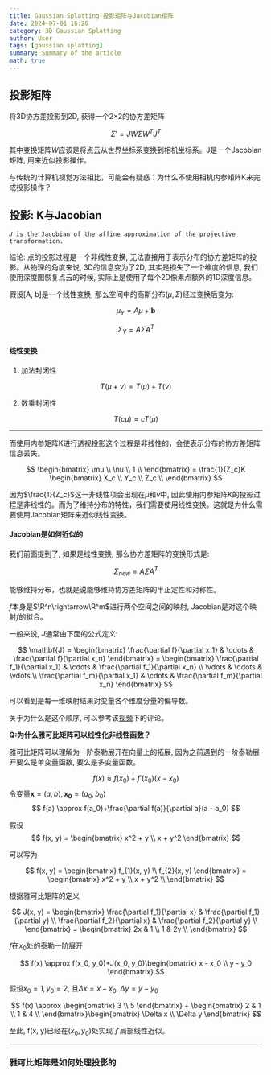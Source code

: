 ```yaml
---
title: Gaussian Splatting-投影矩阵与Jacobian矩阵
date: 2024-07-01 16:26
category: 3D Gaussian Splatting
author: User
tags: [gaussian splatting]
summary: Summary of the article
math: true
---
```


## 投影矩阵

将3D协方差投影到2D, 获得一个2×2的协方差矩阵

$$
\Sigma' = J W \Sigma W^T J^T
$$

其中变换矩阵$W$应该是将点云从世界坐标系变换到相机坐标系。J是一个Jacobian矩阵, 用来近似投影操作。

与传统的计算机视觉方法相比，可能会有疑惑：为什么不使用相机内参矩阵K来完成投影操作？

## 投影: K与Jacobian

	𝐽 is the Jacobian of the affine approximation of the projective transformation.

结论: 点的投影过程是一个非线性变换, 无法直接用于表示分布的协方差矩阵的投影。从物理的角度来说, 3D的信息变为了2D, 其实是损失了一个维度的信息, 我们使用深度图恢复点云的时候, 实际上是使用了每个2D像素点额外的1D深度信息。

假设[A, b]是一个线性变换, 那么空间中的高斯分布$(\mu, \Sigma)$经过变换后变为:

$$
\mu_Y = A\mu + \mathbf{b}
$$

$$
\Sigma_Y = A\Sigma A^T
$$

#### 线性变换

1. 加法封闭性

$$
T(\mu+\nu)=T(\mu)+T(\nu)
$$

2. 数乘封闭性

$$
T(c\mu)=cT(\mu)
$$

---

而使用内参矩阵K进行透视投影这个过程是非线性的，会使表示分布的协方差矩阵信息丢失。

$$
	\begin{bmatrix}
	\mu \\
	\nu \\
	1 \\
	\end{bmatrix}
	=
	\frac{1}{Z_c}K
	\begin{bmatrix}
	X_c \\
	Y_c \\
	Z_c \\
	\end{bmatrix}
$$

因为$\frac{1}{Z_c}$这一非线性项会出现在$\mu$和$\nu$中, 因此使用内参矩阵$K$的投影过程是非线性的。而为了维持分布的特性，我们需要使用线性变换。这就是为什么需要使用Jacobian矩阵来近似线性变换。

#### Jacobian是如何近似的

我们前面提到了, 如果是线性变换, 那么协方差矩阵的变换形式是:

$$
\Sigma_{new}=A\Sigma A^T
$$

能够维持分布，也就是说能够维持协方差矩阵的半正定性和对称性。

$f$本身是$\R^n\rightarrow\R^m$进行两个空间之间的映射, Jacobian是对这个映射$f$的拟合。

一般来说, $J$通常由下面的公式定义:

$$
\mathbf{J} = \begin{bmatrix}
\frac{\partial f}{\partial x_1} & \cdots & \frac{\partial f}{\partial x_n}
\end{bmatrix}
= \begin{bmatrix}
\frac{\partial f_1}{\partial x_1} & \cdots & \frac{\partial f_1}{\partial x_n} \\
\vdots & \ddots & \vdots \\
\frac{\partial f_m}{\partial x_1} & \cdots & \frac{\partial f_m}{\partial x_n}
\end{bmatrix}
$$

可以看到是每一维映射结果对变量各个维度分量的偏导数。

关于为什么是这个顺序, 可以参考该[视频](https://www.bilibili.com/video/BV1NJ411r7ja/?spm_id_from=333.337.search-card.all.click&vd_source=310b17c51c8c58d9f14b560aa0ff5cb1)下的评论。

**Q:为什么雅可比矩阵可以线性化非线性函数？**

雅可比矩阵可以理解为一阶泰勒展开在向量上的拓展, 因为之前遇到的一阶泰勒展开要么是单变量函数, 要么是多变量函数。

$$
f(x) \approx f(x_0)+f'(x_0)(x - x_0)
$$
令变量$\mathbf{x}=(a,b), \mathbf{x_0}=(a_0, b_0)$
$$
f(a) \approx f(a_0)+\frac{\partial f(a)}{\partial a}(a - a_0)
$$

假设
$$
f(x, y) = \begin{bmatrix}
x^2 + y \\
x + y^2
\end{bmatrix}
$$

可以写为

$$
f(x, y) = \begin{bmatrix}
f_{1}(x, y) \\
f_{2}(x, y)
\end{bmatrix}
= \begin{bmatrix}
x^2 + y \\
x + y^2 \\
\end{bmatrix}
$$

根据雅可比矩阵的定义

$$
J(x, y) = \begin{bmatrix}
\frac{\partial f_1}{\partial x} & \frac{\partial f_1}{\partial y} \\
\frac{\partial f_2}{\partial x} & \frac{\partial f_2}{\partial y} \\
\end{bmatrix} = \begin{bmatrix}
2x & 1 \\
1 & 2y \\
\end{bmatrix}
$$

$f$在$x_0$处的泰勒一阶展开

$$
f(x) \approx f(x_0, y_0)+J(x_0, y_0)\begin{bmatrix}
x - x_0 \\
y - y_0
\end{bmatrix}
$$

假设$x_0 = 1, y_0 = 2$, 且$\Delta x= x - x_0$, $\Delta y= y - y_0$

$$
f(x) \approx \begin{bmatrix}
3 \\
5
\end{bmatrix} + \begin{bmatrix}
2 & 1 \\
1 & 4 \\
\end{bmatrix}\begin{bmatrix}
\Delta x \\
\Delta y
\end{bmatrix}
$$

至此, f(x, y)已经在$(x_0, y_0)$处实现了局部线性近似。

---

### 雅可比矩阵是如何处理投影的